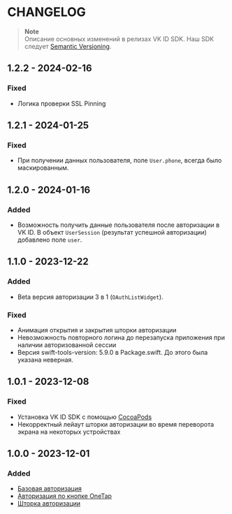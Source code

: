 # CHANGELOG

> **Note**\
> Описание основных изменений в релизах VK ID SDK. Наш SDK следует [Semantic Versioning](https://semver.org/spec/v2.0.0.html).

## 1.2.2 - 2024-02-16

### Fixed
- Логика проверки SSL Pinning

## 1.2.1 - 2024-01-25

### Fixed
- При получении данных пользователя, поле `User.phone`, всегда было маскированным.

## 1.2.0 - 2024-01-16

### Added
- Возможность получить данные пользователя после авторизации в VK ID. В объект `UserSession` (результат успешной авторизации) добавлено поле `user`.

## 1.1.0 - 2023-12-22

### Added
- Beta версия авторизации 3 в 1 (`OAuthListWidget`).

### Fixed
- Анимация открытия и закрытия шторки авторизации
- Невозможность повторного логина до перезапуска приложения при наличии авторизованной сессии
- Версия swift-tools-version: 5.9.0 в Package.swift. До этого была указана неверная.

## 1.0.1 - 2023-12-08

### Fixed
- Установка VK ID SDK с помощью [CocoaPods](https://cocoapods.org)
- Некорректный лейаут шторки авторизации во время переворота экрана на некоторых устройствах

## 1.0.0 - 2023-12-01

### Added
- [Базовая авторизация](https://id.vk.com/business/go/docs/ru/vkid/latest/vk-id/connection/ios/auth)
- [Авторизация по кнопке OneTap](https://id.vk.com/business/go/docs/ru/vkid/latest/vk-id/connection/ios/onetap)
- [Шторка авторизации](https://id.vk.com/business/go/docs/ru/vkid/latest/vk-id/connection/ios/onetap)
